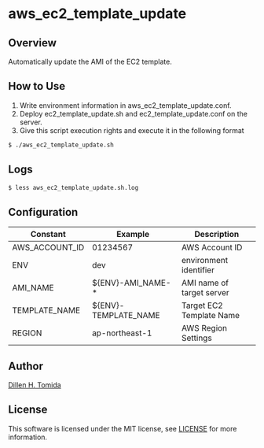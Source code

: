 # aws_ec2_template_update

## Overview
Automatically update the AMI of the EC2 template.

## How to Use
1. Write environment information in aws_ec2_template_update.conf.
2. Deploy ec2_template_update.sh and ec2_template_update.conf on the server.
3. Give this script execution rights and execute it in the following format

```bash
$ ./aws_ec2_template_update.sh
```

## Logs

```bash
$ less aws_ec2_template_update.sh.log
```

## Configuration

| Constant       | Example              | Description               |
| -------------- | -------------------- | ------------------------- |
| AWS_ACCOUNT_ID | 01234567             | AWS Account ID            |
| ENV            | dev                  | environment identifier    |
| AMI_NAME       | ${ENV}-AMI_NAME-*    | AMI name of target server |
| TEMPLATE_NAME  | ${ENV}-TEMPLATE_NAME | Target EC2 Template Name  |
| REGION         | ap-northeast-1       | AWS Region Settings       |

## Author

[Dillen H. Tomida](https://twitter.com/cafe_yuki)

## License

This software is licensed under the MIT license, see [LICENSE](./LICENSE) for more information.
